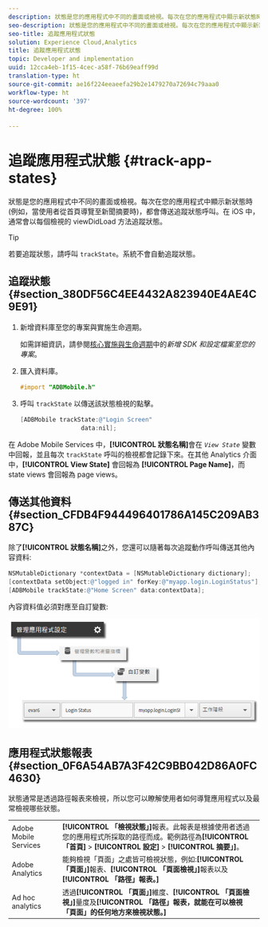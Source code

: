 ```yaml
---
description: 狀態是您的應用程式中不同的畫面或檢視。每次在您的應用程式中顯示新狀態時 (例如，當使用者從首頁導覽至新聞摘要時)，都會傳送追蹤狀態呼叫。在 iOS 中，通常會以每個檢視的 viewDidLoad 方法追蹤狀態。
seo-description: 狀態是您的應用程式中不同的畫面或檢視。每次在您的應用程式中顯示新狀態時 (例如，當使用者從首頁導覽至新聞摘要時)，都會傳送追蹤狀態呼叫。在 iOS 中，通常會以每個檢視的 viewDidLoad 方法追蹤狀態。
seo-title: 追蹤應用程式狀態
solution: Experience Cloud,Analytics
title: 追蹤應用程式狀態
topic: Developer and implementation
uuid: 12cca4eb-1f15-4cec-a58f-76b69eaff99d
translation-type: ht
source-git-commit: ae16f224eeaeefa29b2e1479270a72694c79aaa0
workflow-type: ht
source-wordcount: '397'
ht-degree: 100%

---
```



# 追蹤應用程式狀態 {#track-app-states}

狀態是您的應用程式中不同的畫面或檢視。每次在您的應用程式中顯示新狀態時 (例如，當使用者從首頁導覽至新聞摘要時)，都會傳送追蹤狀態呼叫。在 iOS 中，通常會以每個檢視的 viewDidLoad 方法追蹤狀態。

>[!TIP]
>
>若要追蹤狀態，請呼叫 `trackState`。系統不會自動追蹤狀態。

## 追蹤狀態 {#section_380DF56C4EE4432A823940E4AE4C9E91}

1. 新增資料庫至您的專案與實施生命週期。

   如需詳細資訊，請參閱[核心實施與生命週期](/help/ios/getting-started/dev-qs.md)中的&#x200B;*新增 SDK 和設定檔案至您的專案*。
1. 匯入資料庫。

   ```objective-c
   #import "ADBMobile.h"
   ```

1. 呼叫 `trackState` 以傳送該狀態檢視的點擊。

   ```objective-c
   [ADBMobile trackState:@"Login Screen"  
                    data:nil];
   ```

在 Adobe Mobile Services 中，**[!UICONTROL 狀態名稱]**&#x200B;會在 *`View State`* 變數中回報，並且每次 `trackState` 呼叫的檢視都會記錄下來。在其他 Analytics 介面中，**[!UICONTROL View State]** 會回報為 **[!UICONTROL Page Name]**，而 state views 會回報為 page views。

## 傳送其他資料 {#section_CFDB4F944496401786A145C209AB387C}

除了&#x200B;**[!UICONTROL 狀態名稱]**&#x200B;之外，您還可以隨著每次追蹤動作呼叫傳送其他內容資料:

```objective-c
NSMutableDictionary *contextData = [NSMutableDictionary dictionary]; 
[contextData setObject:@"logged in" forKey:@"myapp.login.LoginStatus"]; 
[ADBMobile trackState:@"Home Screen" data:contextData];
```

內容資料值必須對應至自訂變數:

![](assets/map-variable-context-state.png)

## 應用程式狀態報表 {#section_0F6A54AB7A3F42C9BB042D86A0FC4630}

狀態通常是透過路徑報表來檢視，所以您可以瞭解使用者如何導覽應用程式以及最常檢視哪些狀態。

|  |  |
|--- |--- |
| Adobe Mobile Services | **[!UICONTROL 「檢視狀態」]**&#x200B;報表。此報表是根據使用者透過您的應用程式所採取的路徑而成。範例路徑為&#x200B;**[!UICONTROL 「首頁]** > **[!UICONTROL 設定]** > **[!UICONTROL 摘要」]**。 |
| Adobe Analytics | 能夠檢視「頁面」之處皆可檢視狀態，例如:**[!UICONTROL 「頁面」]**&#x200B;報表、**[!UICONTROL 「頁面檢視」]**&#x200B;報表以及&#x200B;**[!UICONTROL 「路徑」報表。]** |
| Ad hoc analytics | 透過&#x200B;**[!UICONTROL 「頁面」]**&#x200B;維度、**[!UICONTROL 「頁面檢視」]**&#x200B;量度及&#x200B;**[!UICONTROL 「路徑」報表，就能在可以檢視「頁面」的任何地方來檢視狀態。]** |
